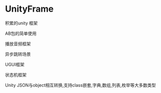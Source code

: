 # UnityFrame
积累的unity 框架

AB包的简单使用

播放音频框架

异步跳转场景

UGUI框架

状态机框架

Unity JSON与object相互转换,支持class嵌套,字典,数组,列表,枚举等大多数类型
